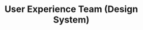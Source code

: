 ---
name: Kelly
title: User Experience Team (Design System)
tags:
  - ta11y
picture: ../../images/team/Ta11yCat.png
---